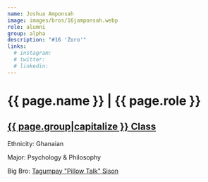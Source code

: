 ```yaml
---
name: Joshua Amponsah
image: images/bros/16jamponsah.webp
role: alumni
group: alpha
description: "#16 'Zoro'"
links:
  # instagram: 
  # twitter: 
  # linkedin: 
---
```


# {{ page.name }} | {{ page.role }} 
    
## [{{ page.group|capitalize }} Class](/brothers/{{page.group}}s)
    
Ethnicity: Ghanaian

Major: Psychology & Philosophy

Big Bro: [Tagumpay "Pillow Talk" Sison](09tsison)


